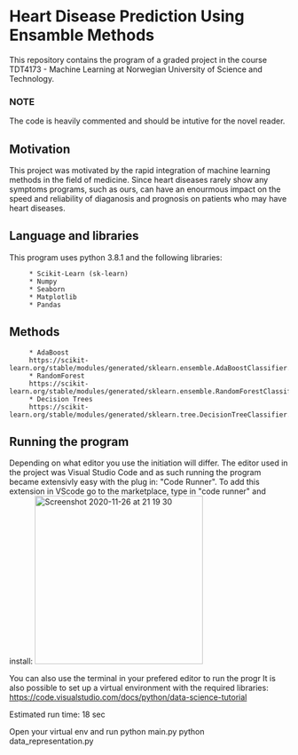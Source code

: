 
# Heart Disease Prediction Using Ensamble Methods

This repository contains the program of a graded project in the course TDT4173 - Machine Learning at Norwegian University of Science and Technology.


### NOTE ###

The code is heavily commented and should be intutive for the novel reader.

## Motivation
This project was motivated by the rapid integration of machine learning methods in the field of medicine. Since heart diseases rarely show any symptoms programs, such as ours, can have an enourmous impact on the speed and reliability of diaganosis and prognosis on patients who may have heart diseases. 


## Language and libraries

This program uses python 3.8.1 and the following libraries:

         * Scikit-Learn (sk-learn)
         * Numpy
         * Seaborn
         * Matplotlib
         * Pandas
         


## Methods

         * AdaBoost
         https://scikit-learn.org/stable/modules/generated/sklearn.ensemble.AdaBoostClassifier.html
         * RandomForest
         https://scikit-learn.org/stable/modules/generated/sklearn.ensemble.RandomForestClassifier.html
         * Decision Trees
         https://scikit-learn.org/stable/modules/generated/sklearn.tree.DecisionTreeClassifier.html


## Running the program

Depending on what editor you use the initiation will differ. The editor used in the project was Visual Studio Code and as such running the program became extensivly easy with the plug in: "Code Runner".
To add this extension in VScode go to the marketplace, type in "code runner" and install:
<img width="303" alt="Screenshot 2020-11-26 at 21 19 30" src="https://user-images.githubusercontent.com/43234635/100390542-0d52e800-3031-11eb-86ea-a437bf18573e.png">



You can also use the terminal in your prefered editor to run the progr
It is also possible to set up a virtual environment with the required libraries: https://code.visualstudio.com/docs/python/data-science-tutorial

Estimated run time: 18 sec

Open your virtual env and run python main.py
                          python data_representation.py

